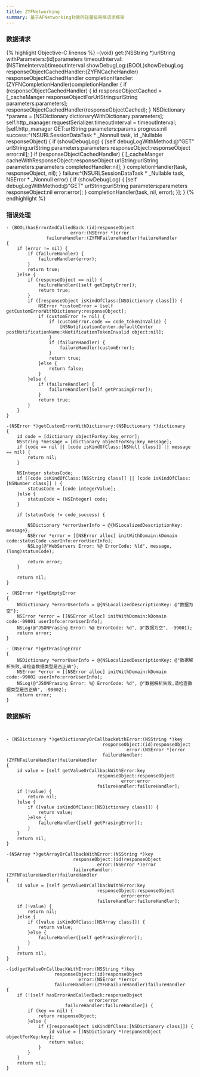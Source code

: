 ```yaml
---
title: ZYFNetworking
summary: 基于AFNetworking封装的轻量级网络请求框架
---
```

### 数据请求
{% highlight Objective-C linenos %}
-(void)                  get:(NSString *)urlString
              withParameters:(id)parameters
             timeoutInterval:(NSTimeInterval)timeoutInterval
                showDebugLog:(BOOL)showDebugLog
 responseObjectCachedHandler:(ZYFNCacheHandler) responseObjectCachedHandler
           completionHandler:(ZYFNCompletionHandler)completionHandler
{
    if (responseObjectCachedHandler) {
        id responseObjectCached = [_cacheManger responseObjectForUrlString:urlString
                                                                parameters:parameters];
        responseObjectCachedHandler(responseObjectCached);
    }
    NSDictionary *params = [NSDictionary dictionaryWithDictionary:parameters];
    self.http_manager.requestSerializer.timeoutInterval = timeoutInterval;
    [self.http_manager GET:urlString
                   parameters:params
                     progress:nil
                      success:^(NSURLSessionDataTask * _Nonnull task, id  _Nullable responseObject) {
                          if (showDebugLog) {
                              [self debugLogWithMethod:@"GET" urlString:urlString parameters:parameters responseObject:responseObject error:nil];
                          }
                          if (responseObjectCachedHandler) {
                              [_cacheManger cacheWithResponseObject:responseObject urlString:urlString parameters:parameters completedHandler:nil];
                          }
                          completionHandler(task, responseObject, nil);
                      }
                      failure:^(NSURLSessionDataTask * _Nullable task, NSError * _Nonnull error) {
                          if (showDebugLog) {
                              [self debugLogWithMethod:@"GET" urlString:urlString parameters:parameters responseObject:nil error:error];
                          }
                          completionHandler(task, nil, error);
                      }];
}
{% endhighlight %}

### 错误处理

```
- (BOOL)hasErrorAndCalledBack:(id)responseObject
                        error:(NSError *)error
               failureHandler:(ZYFNFailureHandler)failureHandler
{
    if (error != nil) {
        if (failureHandler) {
            failureHandler(error);
        }
        return true;
    }else {
        if (responseObject == nil) {
            failureHandler([self getEmptyError]);
            return true;
        }
        if ([responseObject isKindOfClass:[NSDictionary class]]) {
            NSError *customError = [self getCustomErrorWithDictionary:responseObject];
            if (customError != nil) {
                if (customError.code == code_tokenInValid) {
                    [NSNotificationCenter.defaultCenter postNotificationName:kNotificationTokenInvalid object:nil];
                }
                if (failureHandler) {
                    failureHandler(customError);
                }
                return true;
            }else {
                return false;
            }
        }else {
            if (failureHandler) {
                failureHandler([self getPrasingError]);
            }
            return true;
        }
    }
}

-(NSError *)getCustomErrorWithDictionary:(NSDictionary *)dictionary
{
    id code = [dictionary objectForKey:key_error];
    NSString *message = [dictionary objectForKey:key_message];
    if (code == nil || [code isKindOfClass:[NSNull class]] || message == nil) {
        return nil;
    }
    
    NSInteger statusCode;
    if ([code isKindOfClass:[NSString class]] || [code isKindOfClass:[NSNumber class]] ) {
        statusCode = [code integerValue];
    }else {
        statusCode = (NSInteger) code;
    }
    
    if (statusCode != code_success) {
        
        NSDictionary *errorUserInfo = @{NSLocalizedDescriptionKey: message};
        NSError *error = [[NSError alloc] initWithDomain:kDomain code:statusCode userInfo:errorUserInfo];
        NSLog(@"WebServers Error: %@ ErrorCode: %ld", message, (long)statusCode);
        
        return error;
    }
    
    return nil;
}

- (NSError *)getEmptyError
{
    NSDictionary *errorUserInfo = @{NSLocalizedDescriptionKey: @"数据为空"};
    NSError *error = [[NSError alloc] initWithDomain:kDomain code:-99001 userInfo:errorUserInfo];
    NSLog(@"JSONPrasing Error: %@ ErrorCode: %d", @"数据为空", -99001);
    return error;
}

- (NSError *)getPrasingError
{
    NSDictionary *errorUserInfo = @{NSLocalizedDescriptionKey: @"数据解析失败,请检查数据类型是否正确"};
    NSError *error = [[NSError alloc] initWithDomain:kDomain code:-99002 userInfo:errorUserInfo];
    NSLog(@"JSONPrasing Error: %@ ErrorCode: %d", @"数据解析失败,请检查数据类型是否正确", -99002);
    return error;
}
```

### 数据解析

```


- (NSDictionary *)getDictionaryOrCallbackWithError:(NSString *)key
                                    responseObject:(id)responseObject
                                             error:(NSError *)error
                                    failureHandler:(ZYFNFailureHandler)failureHandler
{
    id value = [self getValueOrCallbackWithError:key
                                  responseObject:responseObject
                                           error:error
                                  failureHandler:failureHandler];
    if (!value) {
        return nil;
    }else {
        if ([value isKindOfClass:[NSDictionary class]]) {
            return value;
        }else {
            failureHandler([self getPrasingError]);
        }
    }
    return nil;
}

-(NSArray *)getArrayOrCallbackWithError:(NSString *)key
                         responseObject:(id)responseObject
                                  error:(NSError *)error
                         failureHandler:(ZYFNFailureHandler)failureHandler
{
    id value = [self getValueOrCallbackWithError:key
                                  responseObject:responseObject
                                           error:error
                                  failureHandler:failureHandler];
    if (!value) {
        return nil;
    }else {
        if ([value isKindOfClass:[NSArray class]]) {
            return value;
        }else {
            failureHandler([self getPrasingError]);
        }
    }
    return nil;
}

-(id)getValueOrCallbackWithError:(NSString *)key
                  responseObject:(id)responseObject
                           error:(NSError *)error
                  failureHandler:(ZYFNFailureHandler)failureHandler
{
    if (![self hasErrorAndCalledBack:responseObject
                               error:error
                      failureHandler:failureHandler]) {
        if (key == nil) {
            return responseObject;
        }else {
            if ([responseObject isKindOfClass:[NSDictionary class]]) {
                id value = [(NSDictionary *)responseObject objectForKey:key];
                return value;
            }
        }
    }
    return nil;
}
```
